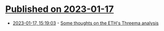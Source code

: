 # [Published on 2023-01-17](index.md)

* [2023-01-17, 15:19:03](https://news.ycombinator.com/item?id=34413416) - [Some thoughts on the ETH's Threema analysis](https://blog.dbrgn.ch/2023/1/14/threema/)
